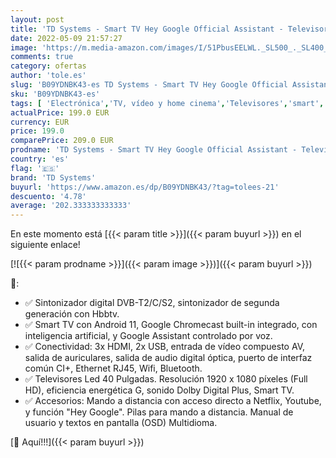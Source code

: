 ```yaml
---
layout: post
title: 'TD Systems - Smart TV Hey Google Official Assistant - Televisores 40 Pulgadas  Control por Voz  Chromecast  3X HDMI  2X USB. 3 años de garantía - K40DLC16GLE Modelo 2022'
date: 2022-05-09 21:57:27
image: 'https://m.media-amazon.com/images/I/51PbusEELWL._SL500_._SL400_.jpg'
comments: true
category: ofertas
author: 'tole.es'
slug: 'B09YDNBK43-es TD Systems - Smart TV Hey Google Official Assistant -...'
sku: 'B09YDNBK43-es'
tags: [ 'Electrónica','TV, vídeo y home cinema','Televisores','smart','td systems','tv','🇪🇸', ]
actualPrice: 199.0 EUR
currency: EUR
price: 199.0
comparePrice: 209.0 EUR
prodname: 'TD Systems - Smart TV Hey Google Official Assistant - Televisores 40 Pulgadas  Control por Voz  Chromecast  3X HDMI  2X USB. 3 años de garantía - K40DLC16GLE Modelo 2022'
country: 'es'
flag: '🇪🇸'
brand: 'TD Systems'
buyurl: 'https://www.amazon.es/dp/B09YDNBK43/?tag=tolees-21'
descuento: '4.78'
average: '202.333333333333'
---
```


En este momento está [{{< param title >}}]({{< param buyurl >}}) en el siguiente enlace!

[![{{< param prodname >}}]({{< param image >}})]({{< param buyurl >}})

🔎:

- ✅ Sintonizador digital DVB-T2/C/S2, sintonizador de segunda generación con Hbbtv.
- ✅ Smart TV con Android 11, Google Chromecast built-in integrado, con inteligencia artificial, y Google Assistant controlado por voz.
- ✅ Conectividad: 3x HDMI, 2x USB, entrada de vídeo compuesto AV, salida de auriculares, salida de audio digital óptica, puerto de interfaz común CI+, Ethernet RJ45, Wifi, Bluetooth.
- ✅ Televisores Led 40 Pulgadas. Resolución 1920 x 1080 píxeles (Full HD), eficiencia energética G, sonido Dolby Digital Plus, Smart TV.
- ✅ Accesorios: Mando a distancia con acceso directo a Netflix, Youtube, y función "Hey Google". Pilas para mando a distancia. Manual de usuario y textos en pantalla (OSD) Multidioma.

[🛒 Aquí!!!]({{< param buyurl >}})
